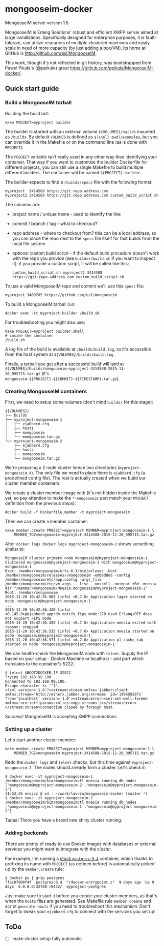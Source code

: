# mongooseim-docker

MongooseIM server version 1.5.  

MongooseIM is Erlang Solutions' robust and efficient XMPP server aimed at large installations.
Specifically designed for enterprise purposes,
it is fault-tolerant, can utilize resources of multiple clustered machines and easily scale in need of more capacity (by just adding a box/VM).
Its home at GitHub is http://github.com/esl/MongooseIM.

This work, though it's not reflected in git history,
was bootstrapped from Paweł Pikuła's (@ppikula) great https://github.com/ppikula/MongooseIM-docker/.

## Quick start guide


### Build a MongooseIM tarball

Building the build bot:

```
make PROJECT=myproject builder
```

The builder is started with an external volume `${VOLUMES}/builds` mounted as `/builds`.
By default `VOLUMES` is defined as `$(shell pwd)/examples`,
but you can override it in the Makefile or on the command line (as is done with `PROJECT`).

The `PROJECT` variable isn't really used in any other way than identifying your container.
That way if you want to customize the builder Dockerfile for different projects,
you can still use a single Makefile to build multiple different builders.
The container will be named `${PROJECT}-builder`.

The builder expects to find a `/builds/specs` file with the following format:

```
myproject  3414588 https://git.repo.address.com
myproject2 3414588 https://git.repo.address.com custom_build_script.sh
```

The columns are:

-   project name / unique name - used to identify the line

-   commit / branch / tag - what to checkout?

-   repo address - where to checkout from? this can be a local address, so
    you can place the repo next to the `specs` file itself for fast builds
    from the local file system

-   optional custom build script - if the default build procedure doesn't
    work with the repo you provide
    (see `builder/build.sh` if you want to inspect it);
    if you provide a custom script, it will be called like this:

    ```
    custom_build_script.sh myproject2 3414588 https://git.repo.address.com custom_build_script.sh
    ```

To use a valid MongooseIM repo and commit we'll use this `specs` file:

```
myproject 34097d5 https://github.com/esl/mongooseim
```

To build a MongooseIM tarball run:

```
docker exec -it myproject-builder /build.sh
```

For troubleshooting you might also use:

```
make PROJECT=myproject builder.shell
# inside the container
/build.sh
```

A log file of the build is available at `/builds/build.log`,
so it's accessible from the host system at `${VOLUMES}/builds/build.log`.

Finally, a tarball you get after a successful build will land
at `${VOLUMES}/builds/mongooseim-myproject-3414588-2015-11-20_095715.tar.gz`
(it's `mongooseim-${PROJECT}-${COMMIT}-${TIMESTAMP}.tar.gz`).


### Creating MongooseIM containers

First, we need to setup some volumes (don't mind `builds/` for this stage):

```
${VOLUMES}/
├── builds
├── myproject-mongooseim-1
│   ├── ejabberd.cfg
│   ├── hosts
│   ├── mongooseim
│   └── mongooseim.tar.gz
└── myproject-mongooseim-2
    ├── ejabberd.cfg
    ├── hosts
    ├── mongooseim
    └── mongooseim.tar.gz
```

We're preparing a 2 node cluster hence two directories (`myproject-mongooseim-X`).
The only file we need to place there is `ejabberd.cfg` (a predefined config file).
The rest is actually created when we build our cluster member containers.

We create a cluster member image with (it's not hidden inside the Makefile yet,
so pay attention to make the `*-mongooseim` part match your `PROJECT`
definition from the previous steps):

```
docker build -f Dockerfile.member -t myproject-mongooseim .
```

Then we can create a member container:

```
make member.create PROJECT=myproject MEMBER=myproject-mongooseim-1 \
    MEMBER_TGZ=mongooseim-myproject-3414588-2015-11-20_095715.tar.gz
```

After `docker logs docker logs myproject-mongooseim-1` shows something similar to:

```
MongooseIM cluster primary node mongooseim@myproject-mongooseim-1
Clustered mongooseim@myproject-mongooseim-1 with mongooseim@myproject-mongooseim-1
Exec: /member/mongooseim/erts-6.3/bin/erlexec -boot /member/mongooseim/releases//mongooseim -embedded -config /member/mongooseim/etc/app.config -args_file /member/mongooseim/etc/vm.args -- live --noshell -noinput +Bd -mnesia dir "/member/mongooseim/Mnesia.mongooseim@myproject-mongooseim-1"
Root: /member/mongooseim
2015-11-20 10:42:35.903 [info] <0.7.0> Application lager started on node 'mongooseim@myproject-mongooseim-1'
...
2015-11-20 10:42:36.420 [info] <0.145.0>@ejabberd_app:do_notify_fips_mode:270 Used Erlang/OTP does not support FIPS mode
2015-11-20 10:42:36.453 [info] <0.7.0> Application mnesia exited with reason: stopped
2015-11-20 10:42:36.535 [info] <0.7.0> Application mnesia started on node 'mongooseim@myproject-mongooseim-1'
2015-11-20 10:42:36.571 [info] <0.7.0> Application p1_cache_tab started on node 'mongooseim@myproject-mongooseim-1'
```

We can health-check the MongooseIM node with `telnet`.
Supply the IP based on your setup - Docker Machine or localhost - and port
which translates to the container's 5222:

```
$ telnet $BOOT2DOCKER_IP 32822
Trying 192.168.99.100...
Connected to 192.168.99.100.
Escape character is '^]'.
<?xml version='1.0'?><stream:stream xmlns='jabber:client' xmlns:stream='http://etherx.jabber.org/streams' id='1996592071' from='localhost' version='1.0'><stream:error><xml-not-well-formed xmlns='urn:ietf:params:xml:ns:xmpp-streams'/></stream:error></stream:stream>Connection closed by foreign host.
```

Success! MongooseIM is accepting XMPP connections.


### Setting up a cluster

Let's start another cluster member:

```
make member.create PROJECT=myproject MEMBER=myproject-mongooseim-2 \
    MEMBER_TGZ=mongooseim-myproject-3414588-2015-11-20_095715.tar.gz
```

Redo the `docker logs` and `telnet` checks, but this time against `myproject-mongooseim-2`.
The nodes should already form a cluster.
Let's check it:

```
$ docker exec -it myproject-mongooseim-1 /member/mongooseim/bin/mongooseimctl mnesia running_db_nodes
['mongooseim@myproject-mongooseim-2','mongooseim@myproject-mongooseim-1']
11:52:46 erszcz @ x4 : ~/work/lavrin/mongooseim-docker (master *)
$ docker exec -it myproject-mongooseim-2 /member/mongooseim/bin/mongooseimctl mnesia running_db_nodes
['mongooseim@myproject-mongooseim-1','mongooseim@myproject-mongooseim-2']
```

Tadaa! There you have a brand new shiny cluster running.


### Adding backends

There are plenty of ready to use Docker images with databases
or external services you might want to integrate with the cluster.

For example, I'm running a [stock `postgres:9.4`](https://hub.docker.com/_/postgres/) container,
which thanks to prefixing its name with `PROJECT` (as defined before) is automatically picked
up by the `member.create` rule:

```
$ docker ps | grip postgres
ffac07900f4f  postgres:9.4  "/docker-entrypoint.s"  9 days ago  Up 9 days  0.0.0.0:32768->5432/  myproject-postgres
```

Just make sure to start it before you create your cluster members,
as that's when the `hosts` files are generated.
See Makefile rule `member.create` and script `generate-hosts`
if you need to troubleshoot this mechanism.
Don't forget to tweak your `ejabberd.cfg` to connect with the services you set up!


## ToDo

- [ ] make cluster setup fully automatic
